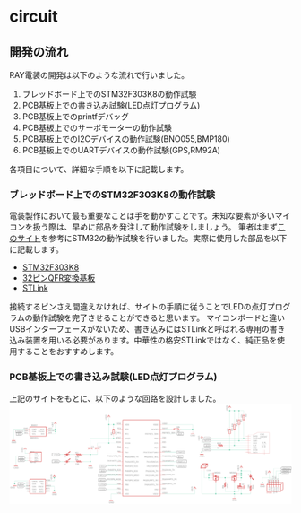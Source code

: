 # circuit

## 開発の流れ
RAY電装の開発は以下のような流れで行いました。
1. ブレッドボード上でのSTM32F303K8の動作試験
2. PCB基板上での書き込み試験(LED点灯プログラム)
3. PCB基板上でのprintfデバッグ
4. PCB基板上でのサーボモーターの動作試験
5. PCB基板上でのI2Cデバイスの動作試験(BNO055,BMP180)
6. PCB基板上でのUARTデバイスの動作試験(GPS,RM92A)  

各項目について、詳細な手順を以下に記載します。
### ブレッドボード上でのSTM32F303K8の動作試験
電装製作において最も重要なことは手を動かすことです。未知な要素が多いマイコンを扱う際は、早めに部品を発注して動作試験をしましょう。
筆者はまず[このサイト](https://yoshikiyo.com/2021/01/04/20210104/)を参考にSTM32の動作試験を行いました。実際に使用した部品を以下に記載します。
* [STM32F303K8](https://akizukidenshi.com/catalog/g/gI-10790/)
* [32ピンQFR変換基板](https://akizukidenshi.com/catalog/g/gP-09581/)
* [STLink](https://www.amazon.co.jp/QuiExact-%E3%83%97%E3%83%AD%E3%82%B0%E3%83%A9%E3%83%9F%E3%83%B3%E3%82%B0%E3%82%AD%E3%83%83%E3%83%88-%E3%82%A8%E3%83%9F%E3%83%A5%E3%83%AC%E3%83%BC%E3%82%BF%E3%83%87%E3%83%90%E3%83%83%E3%82%AC-%E3%82%B7%E3%83%9F%E3%83%A5%E3%83%AC%E3%83%BC%E3%82%B7%E3%83%A7%E3%83%B3-%E3%83%87%E3%83%90%E3%83%83%E3%82%AC%E3%82%A8%E3%83%9F%E3%83%A5%E3%83%AC%E3%83%BC%E3%82%BF/dp/B0B5KLKDY2/ref=sr_1_1_sspa?keywords=st-link%2Fv2&qid=1698780781&sr=8-1-spons&sp_csd=d2lkZ2V0TmFtZT1zcF9hdGY&psc=1)

接続するピンさえ間違えなければ、サイトの手順に従うことでLEDの点灯プログラムの動作試験を完了させることができると思います。
マイコンボードと違いUSBインターフェースがないため、書き込みにはSTLinkと呼ばれる専用の書き込み装置を用いる必要があります。中華性の格安STLinkではなく、純正品を使用することをおすすめします。

### PCB基板上での書き込み試験(LED点灯プログラム)
上記のサイトをもとに、以下のような回路を設計しました。
![STM32試作基板](/NSE2023/STM32-devlopment/circuit/STM32prototype.png)